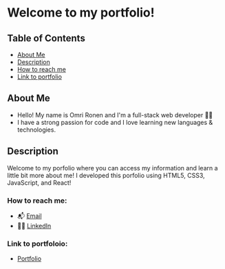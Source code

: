 # Welcome to my portfolio! 

## Table of Contents
* [About Me](https://github.com/Omrironen4/Omri-Ronen-React-Portfolio#about-me)
* [Description](#description)
* [How to reach me](https://github.com/Omrironen4/Omri-Ronen-React-Portfolio#how-to-reach-me)
* [Link to portfolio](https://github.com/Omrironen4/Omri-Ronen-React-Portfolio#link-to-portfoloio)

## About Me 
- Hello! My name is Omri Ronen and I'm a full-stack web developer :technologist:
- I have a strong passion for code and I love learning new languages & technologies.

## Description 

Welcome to my porfolio where you can access my information and learn a little bit more about me! I developed this porfolio using HTML5, CSS3, JavaScript, and React!

### How to reach me:

- :mailbox_with_mail: [Email](omri.ronen4@gmail.com)
- :raising_hand_man:  [LinkedIn](https://www.linkedin.com/in/omri4/)

### Link to portfoloio:

- [Portfolio](https://omrironen4.github.io/)
